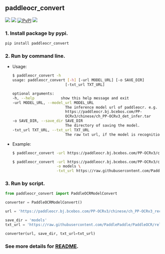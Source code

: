 ## paddleocr_convert
<p>
    <a href=""><img src="https://img.shields.io/badge/Python->=3.7,<=3.10-aff.svg"></a>
    <a href=""><img src="https://img.shields.io/badge/OS-Linux%2C%20Win%2C%20Mac-pink.svg"></a>
    <a href="https://pypi.org/project/paddleocr_convert/"><img alt="PyPI" src="https://img.shields.io/pypi/v/paddleocr_convert"></a>
    <a href="https://pepy.tech/project/paddleocr_convert"><img src="https://static.pepy.tech/personalized-badge/paddleocr_convert?period=total&units=abbreviation&left_color=grey&right_color=blue&left_text=Downloads"></a>
</p>

### 1. Install package by pypi.
```bash
pip install paddleocr_convert
```

### 2. Run by command line.
- Usage:
    ```bash
    $ paddleocr_convert -h
    usage: paddleocr_convert [-h] [-url MODEL_URL] [-o SAVE_DIR]
                            [-txt_url TXT_URL]

    optional arguments:
    -h, --help            show this help message and exit
    -url MODEL_URL, --model_url MODEL_URL
                            The inference model url of paddleocr. e.g.
                            https://paddleocr.bj.bcebos.com/PP-
                            OCRv3/chinese/ch_PP-OCRv3_det_infer.tar
    -o SAVE_DIR, --save_dir SAVE_DIR
                            The directory of saving the model.
    -txt_url TXT_URL, --txt_url TXT_URL
                            The raw txt url, if the model is recognition model.
    ```
- Example:
    ```bash
    $ paddleocr_convert -url https://paddleocr.bj.bcebos.com/PP-OCRv3/chinese/ch_PP-OCRv3_det_infer.tar -o models

    $ paddleocr_convert -url https://paddleocr.bj.bcebos.com/PP-OCRv3/chinese/ch_PP-OCRv3_rec_infer.tar \
                        -o models \
                        -txt_url https://raw.githubusercontent.com/PaddlePaddle/PaddleOCR/release/2.6/ppocr/utils/ppocr_keys_v1.txt
    ```

### 3. Run by script.
```python
from paddleocr_convert import PaddleOCRModelConvert

converter = PaddleOCRModelConvert()

url = 'https://paddleocr.bj.bcebos.com/PP-OCRv3/chinese/ch_PP-OCRv3_rec_infer.tar'

save_dir = 'models'
txt_url = 'https://raw.githubusercontent.com/PaddlePaddle/PaddleOCR/release/2.6/ppocr/utils/ppocr_keys_v1.txt'

converter(url, save_dir, txt_url=txt_url)
```

### See more details for [README](https://github.com/RapidAI/PaddleOCRModelConverter).